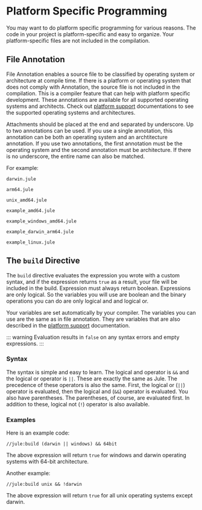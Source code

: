 # Platform Specific Programming

You may want to do platform specific programming for various reasons. The code in your project is platform-specific and easy to organize. Your platform-specific files are not included in the compilation.

## File Annotation
File Annotation enables a source file to be classified by operating system or architecture at compile time. If there is a platform or operating system that does not comply with Annotation, the source file is not included in the compilation. This is a compiler feature that can help with platform specific development. These annotations are available for all supported operating systems and architects. Check out [platform support](/compiler/platform-support) documentations to see the supported operating systems and architectures.

Attachments should be placed at the end and separated by underscore. Up to two annotations can be used. If you use a single annotation, this annotation can be both an operating system and an archtitecture annotation. If you use two annotations, the first annotation must be the operating system and the second annotation must be architecture. If there is no underscore, the entire name can also be matched.

For example:
```
darwin.jule
```
```
arm64.jule
```
```
unix_amd64.jule
```
```
example_amd64.jule
```
```
example_windows_amd64.jule
```
```
example_darwin_arm64.jule
```
```
example_linux.jule
```

## The `build` Directive

The `build` directive evaluates the expression you wrote with a custom syntax, and if the expression returns `true` as a result, your file will be included in the build. Expression must always return boolean. Expressions are only logical. So the variables you will use are boolean and the binary operations you can do are only logical and and logical or.

Your variables are set automatically by your compiler. The variables you can use are the same as in file annotation. They are variables that are also described in the [platform support](/compiler/platform-support) documentation.

::: warning
Evaluation results in `false` on any syntax errors and empty expressions.
:::

### Syntax

The syntax is simple and easy to learn. The logical and operator is `&&` and the logical or operator is `||`. These are exactly the same as Jule. The precedence of these operators is also the same. First, the logical or (`||`) operator is evaluated, then the logical and (`&&`) operator is evaluated. You also have parentheses. The parentheses, of course, are evaluated first. In addition to these, logical not (`!`) operator is also available.

### Examples

Here is an example code:

```
//jule:build (darwin || windows) && 64bit
```

The above expression will return `true` for windows and darwin operating systems with 64-bit architecture.

Another example:

```
//jule:build unix && !darwin
```

The above expression will return `true` for all unix operating systems except darwin.
